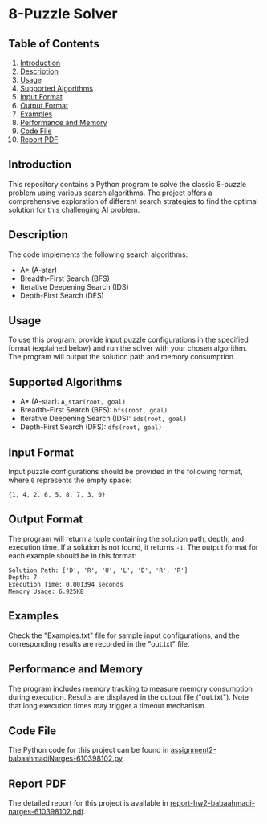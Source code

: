 # 8-Puzzle Solver

## Table of Contents
1. [Introduction](#introduction)
2. [Description](#description)
3. [Usage](#usage)
4. [Supported Algorithms](#supported-algorithms)
5. [Input Format](#input-format)
6. [Output Format](#output-format)
7. [Examples](#examples)
8. [Performance and Memory](#performance-and-memory)
9. [Code File](#code-file)
10. [Report PDF](#report-pdf)

## Introduction
This repository contains a Python program to solve the classic 8-puzzle problem using various search algorithms. The project offers a comprehensive exploration of different search strategies to find the optimal solution for this challenging AI problem.

## Description
The code implements the following search algorithms:
- A* (A-star)
- Breadth-First Search (BFS)
- Iterative Deepening Search (IDS)
- Depth-First Search (DFS)

## Usage
To use this program, provide input puzzle configurations in the specified format (explained below) and run the solver with your chosen algorithm. The program will output the solution path and memory consumption.

## Supported Algorithms
- A* (A-star): `A_star(root, goal)`
- Breadth-First Search (BFS): `bfs(root, goal)`
- Iterative Deepening Search (IDS): `ids(root, goal)`
- Depth-First Search (DFS): `dfs(root, goal)`

## Input Format
Input puzzle configurations should be provided in the following format, where `0` represents the empty space:

```
{1, 4, 2, 6, 5, 8, 7, 3, 0}
```

## Output Format
The program will return a tuple containing the solution path, depth, and execution time. If a solution is not found, it returns `-1`. The output format for each example should be in this format:

```
Solution Path: ['D', 'R', 'U', 'L', 'D', 'R', 'R']
Depth: 7
Execution Time: 0.001394 seconds
Memory Usage: 6.925KB
```

## Examples
Check the "Examples.txt" file for sample input configurations, and the corresponding results are recorded in the "out.txt" file.

## Performance and Memory
The program includes memory tracking to measure memory consumption during execution. Results are displayed in the output file ("out.txt"). Note that long execution times may trigger a timeout mechanism.

## Code File
The Python code for this project can be found in [assignment2-babaahmadiNarges-610398102.py](assignment2-babaahmadiNarges-610398102.py).

## Report PDF
The detailed report for this project is available in [report-hw2-babaahmadi-narges-610398102.pdf](report-hw2-babaahmadi-narges-610398102.pdf).
